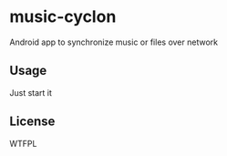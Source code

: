 # music-cyclon

Android app to synchronize music or files over network

## Usage

Just start it

## License

WTFPL